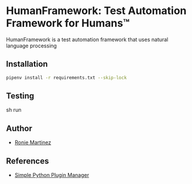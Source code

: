 # HumanFramework: Test Automation Framework for Humans™

HumanFramework is a test automation framework that uses natural language processing

## Installation

```bash
pipenv install -r requirements.txt --skip-lock
```

## Testing

sh run 

## Author

- [Ronie Martinez](mailto:ronmarti18@gmail.com)

## References

- [Simple Python Plugin Manager](https://gist.github.com/mepcotterell/6004997)
